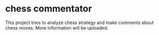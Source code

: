 # chess commentator

This project tries to analyze chess strategy and make comments about chess moves.
More information will be uploaded.
